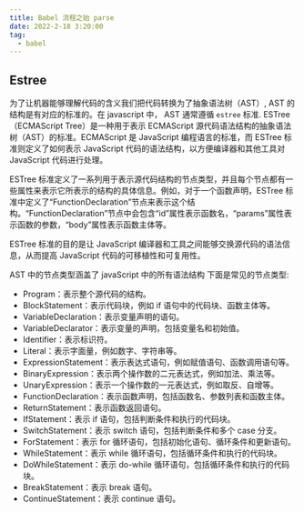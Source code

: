 ```yaml
---
title: Babel 流程之始 parse
date: 2022-2-18 3:20:00
tag: 
  - babel
---
```



## Estree

为了让机器能够理解代码的含义我们把代码转换为了抽象语法树（AST）, AST 的结构是有对应的标准的。在 javascript 中， AST 通常遵循 `estree` 标准.
ESTree（ECMAScript Tree）是一种用于表示 ECMAScript 源代码语法结构的抽象语法树（AST）的标准。ECMAScript 是 JavaScript 编程语言的标准，而 ESTree 标准则定义了如何表示 JavaScript 代码的语法结构，以方便编译器和其他工具对 JavaScript 代码进行处理。

ESTree 标准定义了一系列用于表示源代码结构的节点类型，并且每个节点都有一些属性来表示它所表示的结构的具体信息。例如，对于一个函数声明，ESTree 标准中定义了“FunctionDeclaration”节点来表示这个结构。“FunctionDeclaration”节点中会包含“id”属性表示函数名，“params”属性表示函数的参数，“body”属性表示函数主体等。

ESTree 标准的目的是让 JavaScript 编译器和工具之间能够交换源代码的语法信息，从而提高 JavaScript 代码的可移植性和可复用性。

AST 中的节点类型涵盖了 javaScript 中的所有语法结构
下面是常见的节点类型:
-   Program：表示整个源代码的结构。
-   BlockStatement：表示代码块，例如 if 语句中的代码块、函数主体等。
-   VariableDeclaration：表示变量声明的语句。
-   VariableDeclarator：表示变量的声明，包括变量名和初始值。
-   Identifier：表示标识符。
-   Literal：表示字面量，例如数字、字符串等。
-   ExpressionStatement：表示表达式语句，例如赋值语句、函数调用语句等。
-   BinaryExpression：表示两个操作数的二元表达式，例如加法、乘法等。
-   UnaryExpression：表示一个操作数的一元表达式，例如取反、自增等。
-   FunctionDeclaration：表示函数声明，包括函数名、参数列表和函数主体。
-   ReturnStatement：表示函数返回语句。
-   IfStatement：表示 if 语句，包括判断条件和执行的代码块。
-   SwitchStatement：表示 switch 语句，包括判断条件和多个 case 分支。
-   ForStatement：表示 for 循环语句，包括初始化语句、循环条件和更新语句。
-   WhileStatement：表示 while 循环语句，包括循环条件和执行的代码块。
-   DoWhileStatement：表示 do-while 循环语句，包括循环条件和执行的代码块。
-   BreakStatement：表示 break 语句。
-   ContinueStatement：表示 continue 语句。
